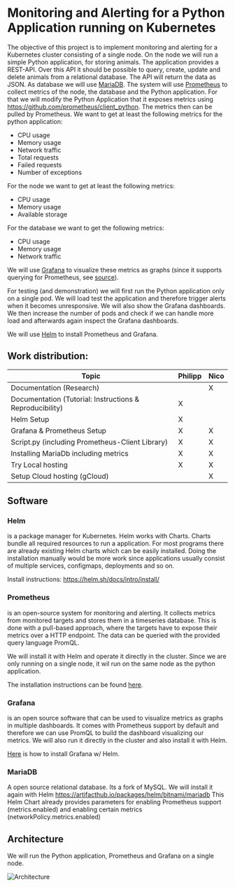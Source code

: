 # Monitoring and Alerting for a Python Application running on Kubernetes

The objective of this project is to implement monitoring and alerting for a Kubernetes cluster consisting of a single node. On the node we will run a simple Python application, for storing animals. The application provides a REST-API. Over this API it should be possible to query, create, update and delete animals from a relational database. The API will return the data as JSON. As database we will use [MariaDB](https://mariadb.org). The system will use [Prometheus](https://prometheus.io/docs/introduction/overview/) to collect metrics of the node, the database and the Python application. For that we will modify the Python Application that it exposes metrics using https://github.com/prometheus/client_python. The metrics then can be pulled by Prometheus. We want to get at least the following metrics for the python application:
 - CPU usage
 - Memory usage
 - Network traffic
 - Total requests
 - Failed requests
 - Number of exceptions

For the node we want to get at least the following metrics:
 - CPU usage
 - Memory usage
 - Available storage

For the database we want to get the following metrics:
 - CPU usage
 - Memory usage
 - Network traffic

We will use [Grafana](https://grafana.com/docs/grafana/latest/introduction/) to visualize these metrics as graphs (since it supports querying for Prometheus, see [source](https://prometheus.io/docs/visualization/grafana/)).

For testing (and demonstration) we will first run the Python application only on a single pod. We will load test the application and therefore trigger alerts when it becomes unresponsive. We will also show the Grafana dashboards. We then increase the number of pods and check if we can handle more load and afterwards again inspect the Grafana dashboards.

We will use [Helm](https://helm.sh/docs/) to install Prometheus and Grafana.

## Work distribution:
| Topic        | Philipp   | Nico       |
|--------------|-----------|------------|
| Documentation (Research) |      |   X   |
| Documentation (Tutorial: Instructions & Reproducibility) |   X   |      |
| Helm Setup   |   X   |      |
| Grafana & Prometheus Setup |   X   |   X   |
| Script.py (including Prometheus-Client Library) |   X   |   X   |
| Installing MariaDb including metrics |   X   |   X   |
| Try Local hosting |   X   |   X   |
| Setup Cloud hosting (gCloud) |     |   X   |


## Software
### Helm
is a package manager for Kubernetes. Helm works with Charts. Charts bundle all required resources to run a application. For most programs there are already existing Helm charts which can be easily installed. Doing the installation manually would be more work since applications usually consist of multiple services, configmaps, deployments and so on.

Install instructions: https://helm.sh/docs/intro/install/

### Prometheus
is an open-source system for monitoring and alerting. It collects metrics from monitored targets and stores them in a timeseries database. This is done with a pull-based approach, where the targets have to expose their metrics over a HTTP endpoint. The data can be queried with the provided query language PromQL.

We will install it with Helm and operate it directly in the cluster. Since we are only running on a single node, it wil run on the same node as the python application. 

The installation instructions can be found [here](https://prometheus-community.github.io/helm-charts/).


### Grafana
is an open source software that can be used to visualize metrics as graphs in multiple dashboards. It comes with Prometheus support by default and therefore we can use PromQL to build the dashboard visualizing our metrics. We will also run it directly in the cluster and also install it with Helm.

[Here](https://grafana.com/docs/agent/latest/operator/helm-getting-started/) is how to install Grafana w/ Helm.

### MariaDB
A open source relational database. Its a fork of MySQL. We will install it again with Helm https://artifacthub.io/packages/helm/bitnami/mariadb This Helm Chart already provides parameters for enabling Prometheus support (metrics.enabled) and enabling certain metrics (networkPolicy.metrics.enabled)


## Architecture
We will run the Python application, Prometheus and Grafana on a single node.

![Architecture](https://user-images.githubusercontent.com/16125084/208540887-16d47dd1-84db-4111-b805-5fa912761ff1.png)

